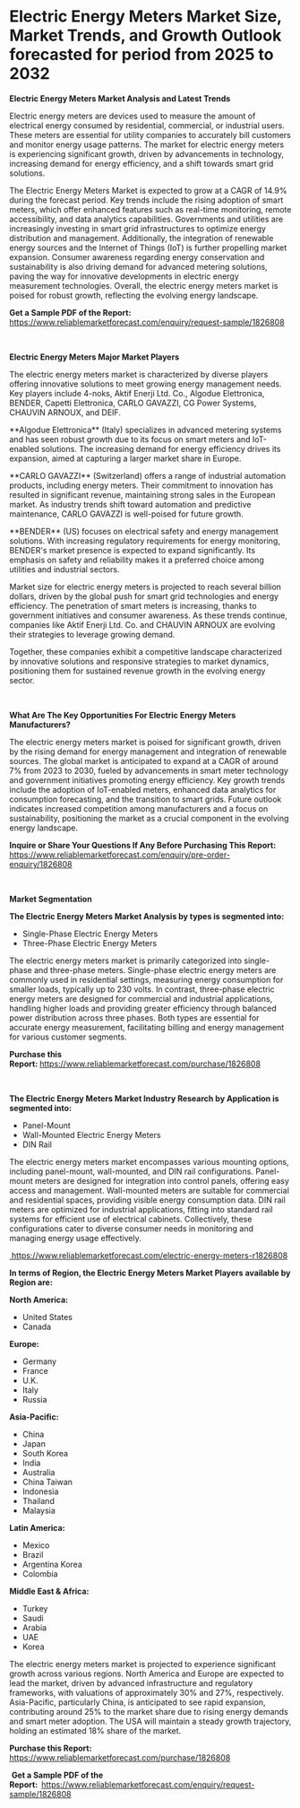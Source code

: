 <p><h1>Electric Energy Meters Market Size, Market Trends, and Growth Outlook forecasted for period from 2025 to 2032</h1></p><p><strong>Electric Energy Meters Market Analysis and Latest Trends</strong></p>
<p><p>Electric energy meters are devices used to measure the amount of electrical energy consumed by residential, commercial, or industrial users. These meters are essential for utility companies to accurately bill customers and monitor energy usage patterns. The market for electric energy meters is experiencing significant growth, driven by advancements in technology, increasing demand for energy efficiency, and a shift towards smart grid solutions.</p><p>The Electric Energy Meters Market is expected to grow at a CAGR of 14.9% during the forecast period. Key trends include the rising adoption of smart meters, which offer enhanced features such as real-time monitoring, remote accessibility, and data analytics capabilities. Governments and utilities are increasingly investing in smart grid infrastructures to optimize energy distribution and management. Additionally, the integration of renewable energy sources and the Internet of Things (IoT) is further propelling market expansion. Consumer awareness regarding energy conservation and sustainability is also driving demand for advanced metering solutions, paving the way for innovative developments in electric energy measurement technologies. Overall, the electric energy meters market is poised for robust growth, reflecting the evolving energy landscape.</p></p>
<p><strong>Get a Sample PDF of the Report:&nbsp;</strong> <a href="https://www.reliablemarketforecast.com/enquiry/request-sample/1826808?utm_campaign=3019&utm_medium=2&utm_source=Github&utm_content=ia&utm_term=16042025&utm_id=electric-energy-meters">https://www.reliablemarketforecast.com/enquiry/request-sample/1826808</a></p>
<p>&nbsp;</p>
<p><strong>Electric Energy Meters Major Market Players</strong></p>
<p><p>The electric energy meters market is characterized by diverse players offering innovative solutions to meet growing energy management needs. Key players include 4-noks, Aktif Enerji Ltd. Co., Algodue Elettronica, BENDER, Capetti Elettronica, CARLO GAVAZZI, CG Power Systems, CHAUVIN ARNOUX, and DEIF.</p><p>**Algodue Elettronica** (Italy) specializes in advanced metering systems and has seen robust growth due to its focus on smart meters and IoT-enabled solutions. The increasing demand for energy efficiency drives its expansion, aimed at capturing a larger market share in Europe.</p><p>**CARLO GAVAZZI** (Switzerland) offers a range of industrial automation products, including energy meters. Their commitment to innovation has resulted in significant revenue, maintaining strong sales in the European market. As industry trends shift toward automation and predictive maintenance, CARLO GAVAZZI is well-poised for future growth.</p><p>**BENDER** (US) focuses on electrical safety and energy management solutions. With increasing regulatory requirements for energy monitoring, BENDER's market presence is expected to expand significantly. Its emphasis on safety and reliability makes it a preferred choice among utilities and industrial sectors.</p><p>Market size for electric energy meters is projected to reach several billion dollars, driven by the global push for smart grid technologies and energy efficiency. The penetration of smart meters is increasing, thanks to government initiatives and consumer awareness. As these trends continue, companies like Aktif Enerji Ltd. Co. and CHAUVIN ARNOUX are evolving their strategies to leverage growing demand.</p><p>Together, these companies exhibit a competitive landscape characterized by innovative solutions and responsive strategies to market dynamics, positioning them for sustained revenue growth in the evolving energy sector.</p></p>
<p>&nbsp;</p>
<p><strong>What Are The Key Opportunities For Electric Energy Meters Manufacturers?</strong></p>
<p><p>The electric energy meters market is poised for significant growth, driven by the rising demand for energy management and integration of renewable sources. The global market is anticipated to expand at a CAGR of around 7% from 2023 to 2030, fueled by advancements in smart meter technology and government initiatives promoting energy efficiency. Key growth trends include the adoption of IoT-enabled meters, enhanced data analytics for consumption forecasting, and the transition to smart grids. Future outlook indicates increased competition among manufacturers and a focus on sustainability, positioning the market as a crucial component in the evolving energy landscape.</p></p>
<p><strong>Inquire or Share Your Questions If Any Before Purchasing This Report:</strong> <a href="https://www.reliablemarketforecast.com/enquiry/pre-order-enquiry/1826808?utm_campaign=3019&utm_medium=2&utm_source=Github&utm_content=ia&utm_term=16042025&utm_id=electric-energy-meters">https://www.reliablemarketforecast.com/enquiry/pre-order-enquiry/1826808</a></p>
<p>&nbsp;</p>
<p><strong>Market Segmentation</strong></p>
<p><strong>The Electric Energy Meters Market Analysis by types is segmented into:</strong></p>
<p><ul><li>Single-Phase Electric Energy Meters</li><li>Three-Phase Electric Energy Meters</li></ul></p>
<p><p>The electric energy meters market is primarily categorized into single-phase and three-phase meters. Single-phase electric energy meters are commonly used in residential settings, measuring energy consumption for smaller loads, typically up to 230 volts. In contrast, three-phase electric energy meters are designed for commercial and industrial applications, handling higher loads and providing greater efficiency through balanced power distribution across three phases. Both types are essential for accurate energy measurement, facilitating billing and energy management for various customer segments.</p></p>
<p><strong>Purchase this Report:&nbsp;</strong><a href="https://www.reliablemarketforecast.com/purchase/1826808?utm_campaign=3019&utm_medium=2&utm_source=Github&utm_content=ia&utm_term=16042025&utm_id=electric-energy-meters">https://www.reliablemarketforecast.com/purchase/1826808</a></p>
<p>&nbsp;</p>
<p><strong>The Electric Energy Meters Market Industry Research by Application is segmented into:</strong></p>
<p><ul><li>Panel-Mount</li><li>Wall-Mounted Electric Energy Meters</li><li>DIN Rail</li></ul></p>
<p><p>The electric energy meters market encompasses various mounting options, including panel-mount, wall-mounted, and DIN rail configurations. Panel-mount meters are designed for integration into control panels, offering easy access and management. Wall-mounted meters are suitable for commercial and residential spaces, providing visible energy consumption data. DIN rail meters are optimized for industrial applications, fitting into standard rail systems for efficient use of electrical cabinets. Collectively, these configurations cater to diverse consumer needs in monitoring and managing energy usage effectively.</p></p>
<p><a href="https://www.reliablemarketforecast.com/electric-energy-meters-r1826808?utm_campaign=3019&utm_medium=2&utm_source=Github&utm_content=ia&utm_term=16042025&utm_id=electric-energy-meters">&nbsp;https://www.reliablemarketforecast.com/electric-energy-meters-r1826808</a></p>
<p><strong>In terms of Region, the Electric Energy Meters Market Players available by Region are:</strong></p>
<p>
    <p> <strong> North America: </strong>
        <ul>
            <li>United States</li>
            <li>Canada</li>
        </ul>
        </p> 
    <p> <strong> Europe: </strong>
        <ul>
            <li>Germany</li>
            <li>France</li>
            <li>U.K.</li>
            <li>Italy</li>
            <li>Russia</li>
        </ul>
        </p> 
    <p> <strong> Asia-Pacific: </strong>
        <ul>
            <li>China</li>
            <li>Japan</li>
            <li>South Korea</li>
            <li>India</li>
            <li>Australia</li>
            <li>China Taiwan</li>
            <li>Indonesia</li>
            <li>Thailand</li>
            <li>Malaysia</li>
        </ul>
        </p> 
    <p> <strong> Latin America: </strong>
        <ul>
            <li>Mexico</li>
            <li>Brazil</li>
            <li>Argentina Korea</li>
            <li>Colombia</li>
        </ul>
        </p> 
    <p> <strong> Middle East & Africa: </strong>
        <ul>
            <li>Turkey</li>
            <li>Saudi</li>
            <li>Arabia</li>
            <li>UAE</li>
            <li>Korea</li>
        </ul>
    </p>
    </p>
<p><p>The electric energy meters market is projected to experience significant growth across various regions. North America and Europe are expected to lead the market, driven by advanced infrastructure and regulatory frameworks, with valuations of approximately 30% and 27%, respectively. Asia-Pacific, particularly China, is anticipated to see rapid expansion, contributing around 25% to the market share due to rising energy demands and smart meter adoption. The USA will maintain a steady growth trajectory, holding an estimated 18% share of the market.</p></p>
<p><strong>Purchase this Report: </strong><a href="https://www.reliablemarketforecast.com/purchase/1826808?utm_campaign=3019&utm_medium=2&utm_source=Github&utm_content=ia&utm_term=16042025&utm_id=electric-energy-meters">https://www.reliablemarketforecast.com/purchase/1826808</a></p>
<p>&nbsp;<strong>Get a Sample PDF of the Report:&nbsp;&nbsp;</strong><a href="https://www.reliablemarketforecast.com/enquiry/request-sample/1826808?utm_campaign=3019&utm_medium=2&utm_source=Github&utm_content=ia&utm_term=16042025&utm_id=electric-energy-meters">https://www.reliablemarketforecast.com/enquiry/request-sample/1826808</a></p>
<p><strong></strong></p>
<p><p></p><p></p><p></p></p>